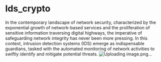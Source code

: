 # Ids_crypto
In the contemporary landscape of network security, characterized by the exponential growth of network-based services and the proliferation of sensitive information traversing digital highways, the imperative of safeguarding network integrity has never been more pressing. In this context, intrusion detection systems (IDS) emerge as indispensable guardians, tasked with the automated monitoring of network activities to swiftly identify and mitigate potential threats. 
![Uploading image.png…]()
